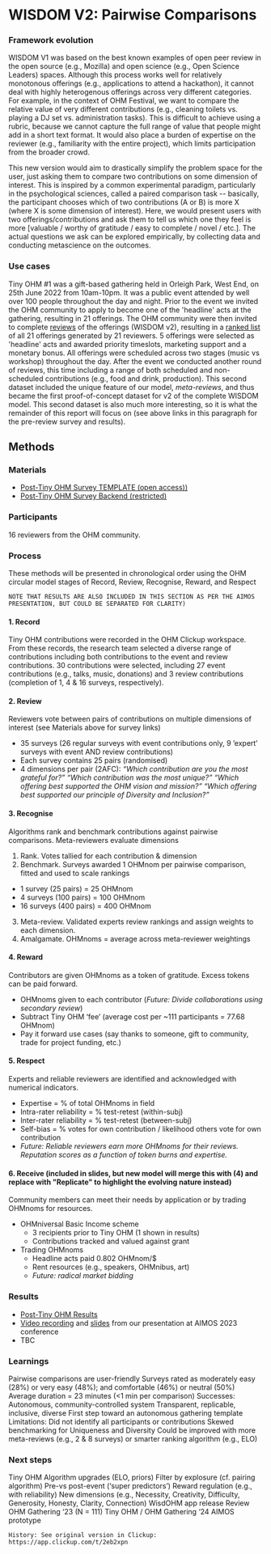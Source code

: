 # WISDOM V2: Pairwise Comparisons

### Framework evolution
WISDOM V1 was based on the best known examples of open peer review in the open source (e.g., Mozilla) and open science (e.g., Open Science Leaders) spaces. Although this process works well for relatively monotonous offerings (e.g., applications to attend a hackathon), it cannot deal with highly heterogenous offerings across very different categories. For example, in the context of OHM Festival, we want to compare the relative value of very different contributions (e.g., cleaning toilets vs. playing a DJ set vs. administration tasks). This is difficult to achieve using a rubric, because we cannot capture the full range of value that people might add in a short text format. It would also place a burden of expertise on the reviewer (e.g., familiarity with the entire project), which limits participation from the broader crowd. 

This new version would aim to drastically simplify the problem space for the user, just asking them to compare two contributions on some dimension of interest. This is inspired by a common experimental paradigm, particularly in the psychological sciences, called a paired comparison task -- basically, the participant chooses which of two contributions (A or B) is more X (where X is some dimension of interest). Here, we would present users with two offerings/contributions and ask them to tell us which one they feel is more [valuable / worthy of gratitude / easy to complete / novel / etc.]. The actual questions we ask can be explored empirically, by collecting data and conducting metascience on the outcomes.

### Use cases
Tiny OHM #1 was a gift-based gathering held in Orleigh Park, West End, on 25th June 2022 from 10am-10pm. It was a public event attended by well over 100 people throughout the day and night. Prior to the event we invited the OHM community to apply to become one of the 'headline' acts at the gathering, resulting in 21 offerings. The OHM community were then invited to complete [reviews](https://docs.google.com/spreadsheets/d/1pQZDUxfWp-bcdKmXRrk9xqruLK9EkOj3TJ03FbdaIDM/edit?usp=sharing) of the offerings (WISDOM v2), resulting in a [ranked list](https://docs.google.com/spreadsheets/d/1UBonYNYcRWKW1PDkZH619Lo8JXC3QqYqPpKx5MDpAyI/edit?usp=sharing) of all 21 offerings generated by 21 reviewers. 5 offerings were selected as 'headline' acts and awarded priority timeslots, marketing support and a monetary bonus. All offerings were scheduled across two stages (music vs workshop) throughout the day. After the event we conducted another round of reviews, this time including a range of both scheduled and non-scheduled contributions (e.g., food and drink, production). This second dataset included the unique feature of our model, _meta-reviews_, and thus became the first proof-of-concept dataset for v2 of the complete WISDOM model. This second dataset is also much more interesting, so it is what the remainder of this report will focus on (see above links in this paragraph for the pre-review survey and results). 

## Methods
### Materials
- [Post-Tiny OHM Survey TEMPLATE (open access))](https://docs.google.com/spreadsheets/d/1tkwqzx2RmbYZXYHtkanUfepgWaoiAusp5NAXUO5jKNc/edit?usp=sharing)
- [Post-Tiny OHM Survey Backend (restricted)](https://docs.google.com/spreadsheets/d/1Z4Y0bLmKW8koYfsDj0iMaQP9yS4P6-WhScdvgzu4-wE/edit?usp=sharing)


### Participants
16 reviewers from the OHM community. 

### Process
These methods will be presented in chronological order using the OHM circular model stages of Record, Review, Recognise, Reward, and Respect 
~~~ 
NOTE THAT RESULTS ARE ALSO INCLUDED IN THIS SECTION AS PER THE AIMOS PRESENTATION, BUT COULD BE SEPARATED FOR CLARITY)
~~~

#### 1. Record
Tiny OHM contributions were recorded in the OHM Clickup workspace. From these records, the research team selected a diverse range of contributions including both contributions to the event and review contributions. 30 contributions were selected, including 27 event contributions (e.g., talks, music, donations) and 3 review contributions (completion of 1, 4 & 16 surveys, respectively). 

#### 2. Review
Reviewers vote between pairs of contributions on multiple dimensions of interest (see Materials above for survey links)

- 35 surveys (26 regular surveys with event contributions only, 9 ’expert’ surveys with event AND review contributions)
- Each survey contains 25 pairs (randomised)
- 4 dimensions per pair (2AFC):
_“Which contribution are you the most grateful for?”
“Which contribution was the most unique?”
“Which offering best supported the OHM vision and mission?”
“Which offering best supported our principle of Diversity and Inclusion?”_

#### 3. Recognise
Algorithms rank and benchmark contributions against pairwise comparisons. Meta-reviewers evaluate dimensions
1. Rank. Votes tallied for each contribution & dimension
2. Benchmark. Surveys awarded 1 OHMnom per pairwise comparison, fitted and used to scale rankings
- 1 survey (25 pairs) = 25 OHMnom
- 4 surveys (100 pairs) = 100 OHMnom
- 16 surveys (400 pairs) = 400 OHMnom
3. Meta-review. Validated experts review rankings and assign weights to each dimension.
4. Amalgamate. OHMnoms = average across meta-reviewer weightings

#### 4. Reward
Contributors are given OHMnoms as a token of gratitude. Excess tokens can be paid forward.
- OHMnoms given to each contributor (_Future: Divide collaborations using secondary review_)
- Subtract Tiny OHM ‘fee’ (average cost per ~111 participants = 77.68 OHMnom)
- Pay it forward use cases (say thanks to someone, gift to community, trade for project funding, etc.)

#### 5. Respect
Experts and reliable reviewers are identified and acknowledged with numerical indicators.
- Expertise = % of total OHMnoms in field
- Intra-rater reliability = % test-retest (within-subj)
- Inter-rater reliability = % test-retest (between-subj)
- Self-bias = % votes for own contribution / likelihood others vote for own contribution
- _Future: Reliable reviewers earn more OHMnoms for their reviews. Reputation scores as a function of token burns and expertise._

#### 6. Receive (included in slides, but new model will merge this with (4) and replace with "Replicate" to highlight the evolving nature instead)
Community members can meet their needs by application or by trading OHMnoms for resources.
- OHMniversal Basic Income scheme
  - 3 recipients prior to Tiny OHM (1 shown in results)
  - Contributions tracked and valued against grant
- Trading OHMnoms
  - Headline acts paid 0.802 OHMnom/$
  - Rent resources (e.g., speakers, OHMnibus, art)
  - _Future: radical market bidding_

### Results
- [Post-Tiny OHM Results](https://docs.google.com/spreadsheets/d/1HS7HFa9y6PfF61_wTuCAbj9RTHe94VLXulS0pDYgtns/edit?usp=sharing)
- [Video recording](https://youtu.be/NHgG599NoSk?si=CKAcxIM36oMvLlPc) and [slides](https://docs.google.com/presentation/d/1PDAqqHFCZsq3-z8pjbRob9QhcJ7vnTFwHxqXcuwGs2s/edit?usp=sharing) from our presentation at AIMOS 2023 conference
- TBC

### Learnings
Pairwise comparisons are user-friendly
Surveys rated as moderately easy (28%) or very easy (48%); and comfortable (46%) or neutral (50%)
Average duration = 23 minutes (<1 min per comparison)
Successes:
Autonomous, community-controlled system
Transparent, replicable, inclusive, diverse
First step toward an autonomous gathering template
Limitations:
Did not identify all participants or contributions 
Skewed benchmarking for Uniqueness and Diversity
Could be improved with more meta-reviews (e.g., 2 & 8 surveys) or smarter ranking algorithm (e.g., ELO)

### Next steps
Tiny OHM
Algorithm upgrades (ELO, priors)
Filter by explosure (cf. pairing algorithm)
Pre-vs post-event (‘super predictors’)
Reward regulation (e.g., with reliability)
New dimensions (e.g., Necessity, Creativity, Difficulty, Generosity, Honesty, Clarity, Connection)
WisdOHM app release
Review OHM Gathering ‘23 (N = 111)
Tiny OHM / OHM Gathering ‘24
AIMOS prototype


~~~
History: See original version in Clickup: https://app.clickup.com/t/2eb2xpn

